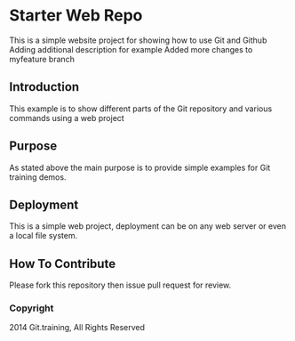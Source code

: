 # Starter Web Repo

This is a simple website project for showing how to use Git and Github
Adding additional description for example
Added more changes to myfeature branch
## Introduction

This example is to show different parts of the Git repository and various commands using a web project

## Purpose

As stated above the main purpose is to provide simple examples for Git training demos.

## Deployment

This is a simple web project, deployment can be on any web server or even a local file system.

## How To Contribute

Please fork this repository then issue pull request for review.

### Copyright

2014 Git.training, All Rights Reserved